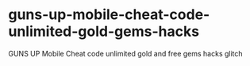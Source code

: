 # guns-up-mobile-cheat-code-unlimited-gold-gems-hacks
GUNS UP Mobile Cheat code unlimited gold and free gems hacks glitch
